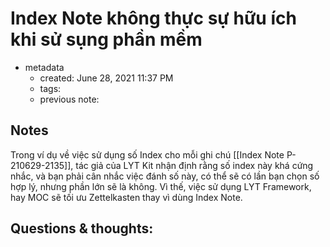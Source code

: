 # Index Note không thực sự hữu ích khi sử sụng phần mềm

- metadata
	- created: June 28, 2021 11:37 PM
	- tags:
	- previous note:

## Notes
Trong ví dụ về việc sử dụng số Index cho mỗi ghi chú [[Index Note P-210629-2135]], tác giả của LYT Kit nhận định rằng số index này khá cứng nhắc, và bạn phải cân nhắc việc đánh số này, có thể sẽ có lần bạn chọn số hợp lý, nhưng phần lớn sẽ là không. Vì thế, việc sử dụng LYT Framework, hay MOC sẽ tối ưu Zettelkasten thay vì dùng Index Note.

## Questions & thoughts:

